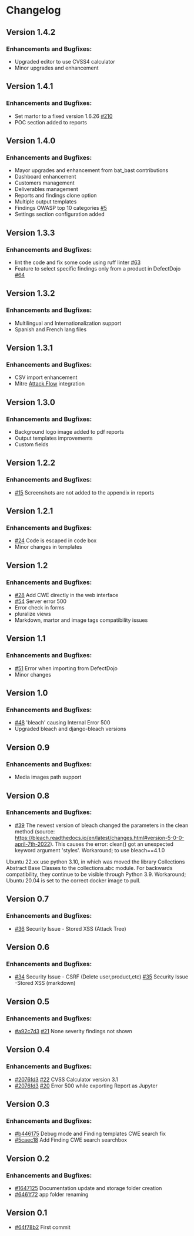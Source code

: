 Changelog
=========

## Version 1.4.2

### Enhancements and Bugfixes:

* Upgraded editor to use CVSS4 calculator
* Minor upgrades and enhancement

## Version 1.4.1

### Enhancements and Bugfixes:

* Set martor to a fixed version 1.6.26 [#210](https://github.com/agusmakmun/django-markdown-editor/issues/210)
* POC section added to reports

## Version 1.4.0

### Enhancements and Bugfixes:

* Mayor upgrades and enhancement from bat_bast contributions
* Dashboard enhancement
* Customers management
* Deliverables management
* Reports and findings clone option
* Multiple output templates
* Findings OWASP top 10 categories [#5](https://github.com/1modm/petereport/issues/5)
* Settings section configuration added

## Version 1.3.3

### Enhancements and Bugfixes:
* lint the code and fix some code using ruff linter [#63](https://github.com/1modm/petereport/pull/63)
* Feature to select specific findings only from a product in DefectDojo [#64](https://github.com/1modm/petereport/issues/64)

## Version 1.3.2

### Enhancements and Bugfixes:
* Multilingual and Internationalization support
* Spanish and French lang files

## Version 1.3.1

### Enhancements and Bugfixes:
* CSV import enhancement
* Mitre [Attack Flow](https://github.com/center-for-threat-informed-defense/attack-flow) integration

## Version 1.3.0

### Enhancements and Bugfixes:
* Background logo image added to pdf reports
* Output templates improvements
* Custom fields

## Version 1.2.2

### Enhancements and Bugfixes:
* [#15](https://github.com/1modm/petereport/issues/15) Screenshots are not added to the appendix in reports

## Version 1.2.1

### Enhancements and Bugfixes:
* [#24](https://github.com/1modm/petereport/issues/24) Code is escaped in code box
* Minor changes in templates

## Version 1.2

### Enhancements and Bugfixes:
* [#28](https://github.com/1modm/petereport/issues/28) Add CWE directly in the web interface
* [#54](https://github.com/1modm/petereport/issues/54) Server error 500
* Error check in forms
* pluralize views
* Markdown, martor and image tags compatibility issues

## Version 1.1

### Enhancements and Bugfixes:
* [#51](https://github.com/1modm/petereport/issues/51) Error when importing from DefectDojo
* Minor changes

## Version 1.0

### Enhancements and Bugfixes:
* [#48](https://github.com/1modm/petereport/issues/48) 'bleach' causing Internal Error 500
* Upgraded bleach and django-bleach versions

## Version 0.9

### Enhancements and Bugfixes:
* Media images path support

## Version 0.8

### Enhancements and Bugfixes:
* [#39](https://github.com/1modm/petereport/issues/39) The newest version of bleach changed the parameters in the clean method (source: https://bleach.readthedocs.io/en/latest/changes.html#version-5-0-0-april-7th-2022). This causes the error: clean() got an unexpected keyword argument 'styles'. Workaround; to use bleach==4.1.0

Ubuntu 22.xx use python 3.10, in which was moved the library Collections Abstract Base Classes to the collections.abc module. For backwards compatibility, they continue to be visible through Python 3.9. Workaround; Ubuntu 20.04 is set to the correct docker image to pull.


## Version 0.7

### Enhancements and Bugfixes:
* [#36](https://github.com/1modm/petereport/issues/36) Security Issue - Stored XSS (Attack Tree)

## Version 0.6

### Enhancements and Bugfixes:
* [#34](https://github.com/1modm/petereport/issues/34) Security Issue - CSRF (Delete user,product,etc) [#35](https://github.com/1modm/petereport/issues/35) Security Issue -Stored XSS (markdown)


## Version 0.5

### Enhancements and Bugfixes:
* [#a92c7d3](https://github.com/1modm/petereport/commit/a92c7d3a88da43748799f01bdf9ea083b255a5f5) [#21](https://github.com/1modm/petereport/issues/21) None severity findings not shown


## Version 0.4

### Enhancements and Bugfixes:
* [#2076fd3](https://github.com/1modm/petereport/commit/2076fd3713e8b6d54b678ed2a10c2bd1158bb10a) [#22](https://github.com/1modm/petereport/issues/22) CVSS Calculator version 3.1
* [#2076fd3](https://github.com/1modm/petereport/commit/2076fd3713e8b6d54b678ed2a10c2bd1158bb10a) [#20](https://github.com/1modm/petereport/issues/20) Error 500 while exporting Report as Jupyter


## Version 0.3

### Enhancements and Bugfixes:
* [#b446175](https://github.com/1modm/petereport/commit/b446175a5d5fe240a57737fbc74f638cde0c83bd) Debug mode and Finding templates CWE search fix
* [#5caec18](https://github.com/1modm/petereport/commit/5caec18db8f7f77c79951b9672ecdd09108e7ec8) Add Finding CWE search searchbox


## Version 0.2

### Enhancements and Bugfixes:
* [#1647125](https://github.com/1modm/petereport/commit/1647125c61ae0ef79f74ea4e9de06cff1859129b) Documentation update and storage folder creation
* [#6461f72](https://github.com/1modm/petereport/commit/6461f7296f3801ca2efba73bd8857528a87a2518) app folder renaming


## Version 0.1

* [#64f78b2](https://github.com/1modm/petereport/commit/64f78b2edf504638ee619428dd4e2a54aeb9aaab) First commit
